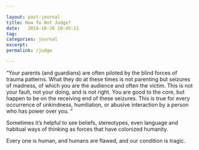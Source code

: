 ```yaml
---

layout: post-journal
title: How To Not Judge?
date:   2019-10-26 10:45:11
tag: 
categories: journal
excerpt: 
permalink: /judge

---
```





“Your parents (and guardians) are often piloted by the blind forces of trauma patterns. What they do at these times is not parenting but seizures of madness, of which you are the audience and often the victim. This is not your fault, not your doing, and is not right. You are good to the core, but happen to be on the receiving end of these seizures.  This is true for every occurrence of unkindness, humiliation, or abusive interaction by a person who has power over you. “


Sometimes it’s helpful to see beliefs, stereotypes, even language and habitual ways of thinking as forces that have colonized humanity. 


Every one is human, and humans are flawed, and our condition is tragic. 

